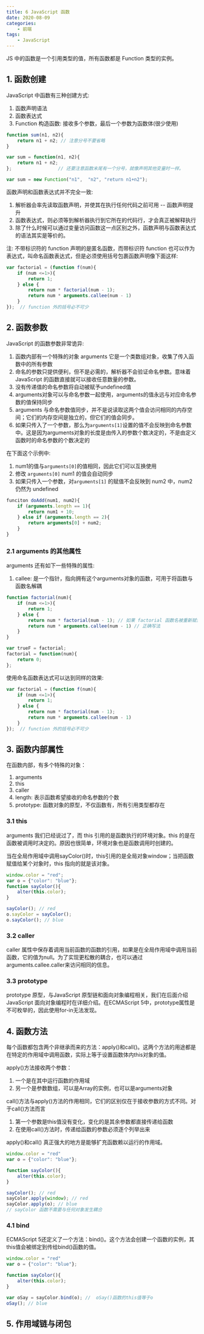 ```yaml
---
title: 6 JavaScript 函数
date: 2020-08-09
categories:
    - 前端
tags:
	- JavaScript
---
```

JS 中的函数是一个引用类型的值，所有函数都是 Function 类型的实例。
<!-- more -->

## 1. 函数创建
JavaScript 中函数有三种创建方式:
1. 函数声明语法
2. 函数表达式
3. Function 构造函数: 接收多个参数，最后一个参数为函数体(很少使用)

```js
function sum(n1, n2){
    return n1 + n2; // 注意分号不要省略
}

var sum = function(n1, n2){
    return n1 + n2; 
};                 // 还要注意函数末尾有一个分号，就像声明其他变量时一样。

var sum = new Function("n1",  "n2", "return n1+n2");
```

函数声明和函数表达式并不完全一致:
1. 解析器会率先读取函数声明，并使其在执行任何代码之前可用 -- 函数声明提升
2. 函数表达式，则必须等到解析器执行到它所在的代码行，才会真正被解释执行
3. 除了什么时候可以通过变量访问函数这一点区别之外，函数声明与函数表达式的语法其实是等价的。

注: 不带标识符的 function 声明的是匿名函数，而带标识符 function 也可以作为表达式，叫命名函数表达式，但是必须使用括号包裹函数声明像下面这样:
```js
var factorial = (function f(num){
    if (num <=1>){
        return 1;
    } else {
        return num * factorial(num - 1); 
        return num * arguments.callee(num - 1) 
    }
});  // function 外的括号必不可少
```

## 2. 函数参数
JavaScript 的函数参数非常诡异:
1. 函数内部有一个特殊的对象 arguments 它是一个类数组对象，收集了传入函数中的所有参数
2. 命名的参数只提供便利，但不是必需的，解析器不会验证命名参数。意味着 JavaScript 的函数直接就可以接收任意数量的参数。
3. 没有传递值的命名参数将自动被赋予undefined值
3. arguments对象可以与命名参数一起使用，arguments的值永远与对应命名参数的值保持同步
4. arguments 与命名参数值同步，并不是说读取这两个值会访问相同的内存空间；它们的内存空间是独立的，但它们的值会同步。
5. 如果只传入了一个参数，那么为`arguments[1]`设置的值不会反映到命名参数中。这是因为arguments对象的长度是由传入的参数个数决定的，不是由定义函数时的命名参数的个数决定的

在下面这个示例中:
1. num1的值与`arguments[0]`的值相同，因此它们可以互换使用
2. 修改 `arguments[0]` num1 的值会自动同步
3. 如果只传入一个参数，对`arguments[1]` 的赋值不会反映到 num2 中，num2 仍然为 undefined

```js
funciton doAdd(num1, num2){
    if (arguments.length == 1){
        return num1 + 10;
    } else if (arguments.length == 2){
        return arguments[0] + num2;
    }
}
```

### 2.1 arguments 的其他属性
arguments 还有如下一些特殊的属性:
1. callee: 是一个指针，指向拥有这个arguments对象的函数，可用于将函数与函数名解耦

```js
function factorial(num){
    if (num <=1>){
        return 1;
    } else {
        return num * factorial(num - 1); // 如果 factorial 函数名被重新赋值就会发生错误
        return num * arguments.callee(num - 1) // 正确写法
    }
}

var trueF = factorial;
factorial = function(num){
    return 0;
};
```

使用命名函数表达式可以达到同样的效果:

```js
var factorial = (function f(num){
    if (num <=1>){
        return 1;
    } else {
        return num * factorial(num - 1); 
        return num * arguments.callee(num - 1) 
    }
});  // function 外的括号必不可少
```



## 3. 函数内部属性
在函数内部，有多个特殊的对象：
1. arguments
2. this
3. caller
4. length: 表示函数希望接收的命名参数的个数
5. prototype: 函数对象的原型，不仅函数有，所有引用类型都存在

### 3.1 this
arguments 我们已经说过了，而 this 引用的是函数执行的环境对象。this 的是在函数被调用时决定的。原因也很简单，环境对象也是函数调用时创建的。

当在全局作用域中调用sayColor()时，this引用的是全局对象window；当把函数赋值给某个对象时，this 指向的就是该对象。

```js
window.color = "red";
var o = {"color": "blue"};
function sayColor(){
    alter(this.color);
}

sayColor(); // red
o.sayColor = sayColor();
o.sayColor(); // blue
```

### 3.2 caller
caller 属性中保存着调用当前函数的函数的引用，如果是在全局作用域中调用当前函数，它的值为null。为了实现更松散的耦合，也可以通过arguments.callee.caller来访问相同的信息。

### 3.3 prototype
prototype 原型，与JavaScript 原型链和面向对象编程相关，我们在后面介绍 JavaScript 面向对象编程时在详细介绍。在ECMAScript 5中，prototype属性是不可枚举的，因此使用for-in无法发现。

## 4. 函数方法
每个函数都包含两个非继承而来的方法：apply()和call()。这两个方法的用途都是在特定的作用域中调用函数，实际上等于设置函数体内this对象的值。

apply()方法接收两个参数：
1. 一个是在其中运行函数的作用域
2. 另一个是参数数组，可以是Array的实例，也可以是arguments对象

call()方法与apply()方法的作用相同，它们的区别仅在于接收参数的方式不同。对于call()方法而言
1. 第一个参数是this值没有变化，变化的是其余参数都直接传递给函数
2. 在使用call()方法时，传递给函数的参数必须逐个列举出来

apply()和call() 真正强大的地方是能够扩充函数赖以运行的作用域。

```js
window.color = "red"
var o = {"color": "blue"};

function sayColor(){
    alter(this.color);
}

sayColor(); // red
sayColor.apply(window); // red
sayColor.apply(o); // blue 
// sayColor 函数不需要与任何对象发生耦合
```

### 4.1 bind
ECMAScript 5还定义了一个方法：bind()。这个方法会创建一个函数的实例，其this值会被绑定到传给bind()函数的值。

```js
window.color = "red"
var o = {"color": "blue"};

function sayColor(){
    alter(this.color);
}

var oSay = sayColor.bind(o); //  oSay()函数的this值等于o
oSay(); // blue
```

## 5. 作用域链与闭包